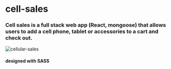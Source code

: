 # cell-sales
### Cell sales is a full stack web app (React, mongoose) that allows users to add a cell phone, tablet or accessories to a cart and check out.
![cellular-sales](https://user-images.githubusercontent.com/56539631/108988444-1700e180-765a-11eb-97d1-f612517c2421.png)
#### designed with SASS
